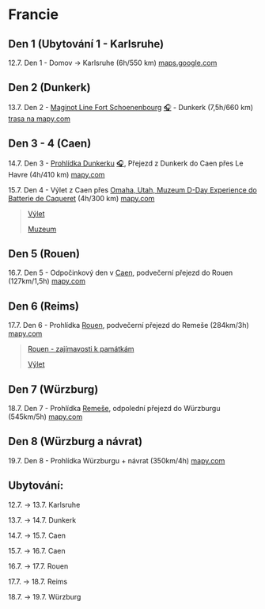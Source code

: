 # Francie
## Den 1 (Ubytování 1 - Karlsruhe)
12.7. Den 1 - Domov -> Karlsruhe (6h/550 km) [maps.google.com](https://maps.app.goo.gl/s3iRNBaW2Y9yqgW5A)

## Den 2 (Dunkerk)
13.7. Den 2 - [Maginot Line Fort Schoenenbourg](Informace/Schoenenbourg.md) [🎧](https://notebooklm.google.com/notebook/f8880d53-dadc-4ed6-b64e-4584a2703d2e/audio) - Dunkerk (7,5h/660 km) [trasa na mapy.com](https://mapy.com/s/mozokoguko)

## Den 3 - 4 (Caen)
14.7. Den 3 - [Prohlídka Dunkerku](Informace/Dunkerk.md) [🎧](https://notebooklm.google.com/notebook/64bd0082-49a5-4a5d-97fd-67bed796d20f/audio), Přejezd z Dunkerk do Caen přes Le Havre (4h/410 km) [mapy.com](https://mapy.com/s/juvudogonu)

15.7. Den 4 - Výlet z Caen přes [Omaha, Utah, Muzeum D-Day Experience do Batterie de Caqueret](Informace/Plaze_a_baterie.md) (4h/300 km) [mapy.com](https://mapy.com/s/jukazarozo)

> [Výlet](https://maps.app.goo.gl/j9vPid4HmMFQTDsV7)
> 
> [Muzeum](https://utah-beach.com/en/)

## Den 5 (Rouen)
16.7. Den 5 - Odpočinkový den v [Caen](Informace/caen.md), podvečerní přejezd do Rouen (127km/1,5h) [mapy.com](https://mapy.com/s/norujulesu)

## Den 6 (Reims)
17.7. Den 6 - Prohlídka [Rouen](Informace/Rouen.md), podvečerní přejezd do Remeše (284km/3h) [mapy.com](https://mapy.com/s/meregefubo)

>[Rouen - zajímavosti k památkám](Informace/Guide-to-Rouen-Landmarks.pdf)
>
>[Výlet](https://maps.app.goo.gl/dz8RiovdKGg27Uxt5)

## Den 7 (Würzburg)
18.7. Den 7 - Prohlídka [Remeše](Informace/Reims.md), odpolední přejezd do Würzburgu (545km/5h) [mapy.com](https://mapy.com/s/gunezuduso)

## Den 8 (Würzburg a návrat)
19.7. Den 8 - Prohlídka Würzburgu + návrat (350km/4h) [mapy.com](https://mapy.com/s/lupesaguho)


## Ubytování:

12.7. → 13.7.	Karlsruhe

13.7. → 14.7.	Dunkerk

14.7. → 15.7.	Caen

15.7. → 16.7.	Caen

16.7. → 17.7.	Rouen

17.7. → 18.7.	Reims

18.7. → 19.7.	Würzburg
